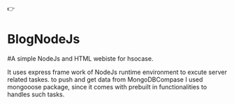 👉 <h1>BlogNodeJs</h1>

#A simple NodeJs and HTML webiste for hsocase.

<p>
  It uses express frame work of NodeJs runtime environment to excute server related taskes. to push and get data from MongoDBCompase I used mongooose package, since it comes with prebuilt in 
  functionalities to handles such tasks.
</p>

